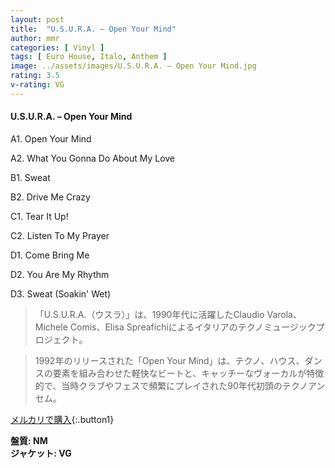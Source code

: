 ```yaml
---
layout: post
title:  "U.S.U.R.A. – Open Your Mind"
author: mmr
categories: [ Vinyl ]
tags: [ Euro House, Italo, Anthem ]
image: ../assets/images/U.S.U.R.A. – Open Your Mind.jpg
rating: 3.5
v-rating: VG
---
```


#### U.S.U.R.A. – Open Your Mind

A1. Open Your Mind

A2. What You Gonna Do About My Love

B1. Sweat

B2. Drive Me Crazy

C1. Tear It Up!

C2. Listen To My Prayer

D1. Come Bring Me

D2. You Are My Rhythm

D3. Sweat (Soakin' Wet)

> 「U.S.U.R.A.（ウスラ）」は、1990年代に活躍したClaudio Varola、Michele Comis、Elisa Spreafichiによるイタリアのテクノミュージックプロジェクト。

> 1992年のリリースされた「Open Your Mind」は、テクノ、ハウス、ダンスの要素を組み合わせた軽快なビートと、キャッチーなヴォーカルが特徴的で、当時クラブやフェスで頻繁にプレイされた90年代初頭のテクノアンセム。

[メルカリで購入](https://jp.mercari.com/item/m14918142006){:.button1}

<div class="mt-4 mb-4 d-flex align-items-center">
<strong class="mr-1">盤質: NM</strong>
</div>
<div class="mt-4 mb-4 d-flex align-items-center">
<strong class="mr-1">ジャケット: VG</strong>
</div>
